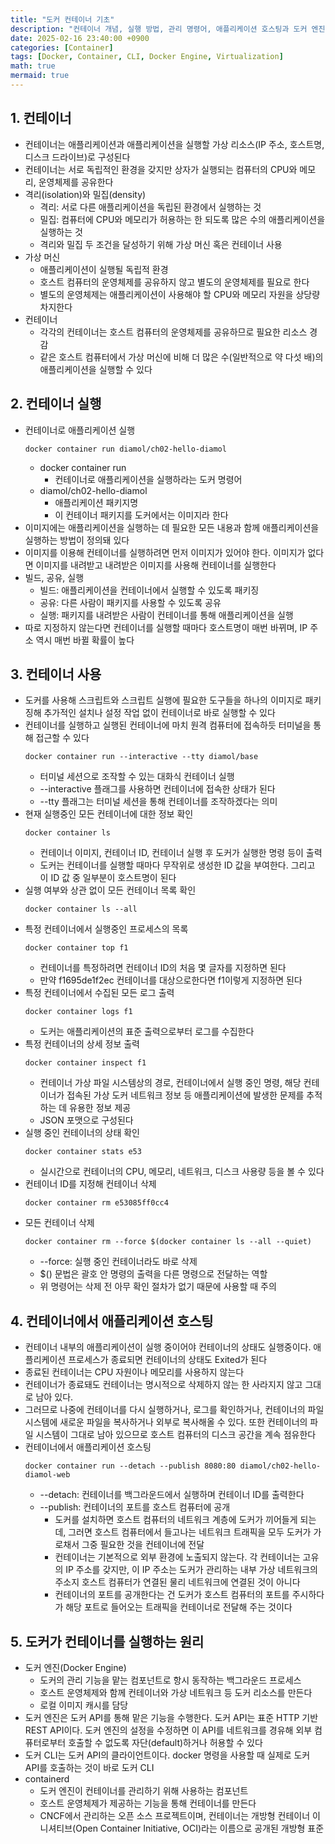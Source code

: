 ```yaml
---
title: "도커 컨테이너 기초"
description: "컨테이너 개념, 실행 방법, 관리 명령어, 애플리케이션 호스팅과 도커 엔진 구조"
date: 2025-02-16 23:40:00 +0900
categories: [Container]
tags: [Docker, Container, CLI, Docker Engine, Virtualization]
math: true
mermaid: true
---
```


## 1. 컨테이너
- 컨테이너는 애플리케이션과 애플리케이션을 실행할 가상 리소스(IP 주소, 호스트명, 디스크 드라이브)로 구성된다
- 컨테이너는 서로 독립적인 환경을 갖지만 상자가 실행되는 컴퓨터의 CPU와 메모리, 운영체제를 공유한다
- 격리(isolation)와 밀집(density)
  - 격리: 서로 다른 애플리케이션을 독립된 환경에서 실행하는 것 
  - 밀집: 컴퓨터에 CPU와 메모리가 허용하는 한 되도록 많은 수의 애플리케이션을 실행하는 것
  - 격리와 밀집 두 조건을 달성하기 위해 가상 머신 혹은 컨테이너 사용
- 가상 머신
  - 애플리케이션이 실행될 독립적 환경
  - 호스트 컴퓨터의 운영체제를 공유하지 않고 별도의 운영체제를 필요로 한다
  - 별도의 운영체제는 애플리케이션이 사용해야 할 CPU와 메모리 자원을 상당량 차지한다
- 컨테이너
  - 각각의 컨테이너는 호스트 컴퓨터의 운영체제를 공유하므로 필요한 리소스 경감
  - 같은 호스트 컴퓨터에서 가상 머신에 비해 더 많은 수(일반적으로 약 다섯 배)의 애플리케이션을 실행할 수 있다

## 2. 컨테이너 실행
- 컨테이너로 애플리케이션 실행
  ```
  docker container run diamol/ch02-hello-diamol
  ```
  - docker container run
    - 컨테이너로 애플리케이션을 실행하라는 도커 명령어
  - diamol/ch02-hello-diamol
    - 애플리케이션 패키지명
    - 이 컨테이너 패키지를 도커에서는 이미지라 한다
- 이미지에는 애플리케이션을 실행하는 데 필요한 모든 내용과 함께 애플리케이션을 실행하는 방법이 정의돼 있다
- 이미지를 이용해 컨테이너를 실행하려면 먼저 이미지가 있어야 한다. 이미지가 없다면 이미지를 내려받고 내려받은 이미지를 사용해 컨테이너를 실행한다
- 빌드, 공유, 실행
  - 빌드: 애플리케이션을 컨테이너에서 실행할 수 있도록 패키징
  - 공유: 다른 사람이 패키지를 사용할 수 있도록 공유
  - 실행: 패키지를 내려받은 사람이 컨테이너를 통해 애플리케이션을 실행
- 따로 지정하지 않는다면 컨테이너를 실행할 때마다 호스트명이 매번 바뀌며, IP 주소 역시 매번 바뀔 확률이 높다

## 3. 컨테이너 사용
- 도커를 사용해 스크립트와 스크립트 실행에 필요한 도구들을 하나의 이미지로 패키징해 추가적인 설치나 설정 작업 없이 컨테이너로 바로 실행할 수 있다
- 컨테이너를 실행하고 실행된 컨테이너에 마치 원격 컴퓨터에 접속하듯 터미널을 통해 접근할 수 있다
  ```
  docker container run --interactive --tty diamol/base
  ```
  - 터미널 세션으로 조작할 수 있는 대화식 컨테이너 실행
  - --interactive 플래그를 사용하면 컨테이너에 접속한 상태가 된다
  - --tty 플래그는 터미널 세션을 통해 컨테이너를 조작하겠다는 의미
- 현재 실행중인 모든 컨테이너에 대한 정보 확인
  ```
  docker container ls
  ```
  - 컨테이너 이미지, 컨테이너 ID, 컨테이너 실행 후 도커가 실행한 명령 등이 출력
  - 도커는 컨테이너를 실행할 때마다 무작위로 생성한 ID 값을 부여한다. 그리고 이 ID 값 중 일부분이 호스트명이 된다
- 실행 여부와 상관 없이 모든 컨테이너 목록 확인
  ```
  docker container ls --all
  ```
- 특정 컨테이너에서 실행중인 프로세스의 목록
  ```
  docker container top f1
  ```
  - 컨테이너를 특정하려면 컨테이너 ID의 처음 몇 글자를 지정하면 된다
  - 만약 f1695de1f2ec 컨테이너를 대상으로한다면 f1이렇게 지정하면 된다
- 특정 컨테이너에서 수집된 모든 로그 출력
  ```
  docker container logs f1
  ```
  - 도커는 애플리케이션의 표준 출력으로부터 로그를 수집한다
- 특정 컨테이너의 상세 정보 출력
  ```
  docker container inspect f1
  ```
  - 컨테이너 가상 파일 시스템상의 경로, 컨테이너에서 실행 중인 명령, 해당 컨테이너가 접속된 가상 도커 네트워크 정보 등 애플리케이션에 발생한 문제를 추적하는 데 유용한 정보 제공
  - JSON 포맷으로 구성된다
- 실행 중인 컨테이너의 상태 확인
  ```
  docker container stats e53
  ```
  - 실시간으로 컨테이너의 CPU, 메모리, 네트워크, 디스크 사용량 등을 볼 수 있다
- 컨테이너 ID를 지정해 컨테이너 삭제
  ```
  docker container rm e53085ff0cc4
  ```
- 모든 컨테이너 삭제
  ```
  docker container rm --force $(docker container ls --all --quiet)
  ```
  - --force: 실행 중인 컨테이너라도 바로 삭제
  - $() 문법은 괄호 안 명령의 출력을 다른 명령으로 전달하는 역할
  - 위 명령어는 삭제 전 아무 확인 절차가 없기 때문에 사용할 때 주의


## 4. 컨테이너에서 애플리케이션 호스팅
- 컨테이너 내부의 애플리케이션이 실행 중이어야 컨테이너의 상태도 실행중이다. 애플리케이션 프로세스가 종료되면 컨테이너의 상태도 Exited가 된다
- 종료된 컨테이너는 CPU 자원이나 메모리를 사용하지 않는다
- 컨테이너가 종료돼도 컨테이너는 명시적으로 삭제하지 않는 한 사라지지 않고 그대로 남아 있다.
- 그러므로 나중에 컨테이너를 다시 실행하거나, 로그를 확인하거나, 컨테이너의 파일 시스템에 새로운 파일을 복사하거나 외부로 복사해올 수 있다. 또한 컨테이너의 파일 시스템이 그대로 남아 있으므로 호스트 컴퓨터의 디스크 공간을 계속 점유한다
- 컨테이너에서 애플리케이션 호스팅
  ```
  docker container run --detach --publish 8080:80 diamol/ch02-hello-diamol-web
  ```
  - --detach: 컨테이너를 백그라운드에서 실행하며 컨테이너 ID를 출력한다
  - --publish: 컨테이너의 포트를 호스트 컴퓨터에 공개
    - 도커를 설치하면 호스트 컴퓨터의 네트워크 계층에 도커가 끼어들게 되는데, 그러면 호스트 컴퓨터에서 들고나는 네트워크 트래픽을 모두 도커가 가로채서 그중 필요한 것을 컨테이너에 전달
    - 컨테이너는 기본적으로 외부 환경에 노출되지 않는다. 각 컨테이너는 고유의 IP 주소를 갖지만, 이 IP 주소는 도커가 관리하는 내부 가상 네트워크의 주소지 호스트 컴퓨터가 연결된 물리 네트워크에 연결된 것이 아니다
    - 컨테이너의 포트를 공개한다는 건 도커가 호스트 컴퓨터의 포트를 주시하다가 해당 포트로 들어오는 트래픽을 컨테이너로 전달해 주는 것이다

## 5. 도커가 컨테이너를 실행하는 원리
- 도커 엔진(Docker Engine)
  - 도커의 관리 기능을 맡는 컴포넌트로 항시 동작하는 백그라운드 프로세스
  - 호스트 운영체제와 함께 컨테이너와 가상 네트워크 등 도커 리소스를 만든다
  - 로컬 이미지 캐시를 담당
- 도커 엔진은 도커 API를 통해 맡은 기능을 수행한다. 도커 API는 표준 HTTP 기반 REST API이다. 도커 엔진의 설정을 수정하면 이 API를 네트워크를 경유해 외부 컴퓨터로부터 호출할 수 없도록 자단(default)하거나 허용할 수 있다
- 도커 CLI는 도커 API의 클라이언트이다. docker 명령을 사용할 때 실제로 도커 API를 호출하는 것이 바로 도커 CLI
- containerd
  - 도커 엔진이 컨테이너를 관리하기 위해 사용하는 컴포넌트
  - 호스트 운영체제가 제공하는 기능을 통해 컨테이너를 만든다
  - CNCF에서 관리하는 오픈 소스 프로젝트이며, 컨테이너는 개방형 컨테이너 이니셔티브(Open Container Initiative, OCI)라는 이름으로 공개된 개방형 표준